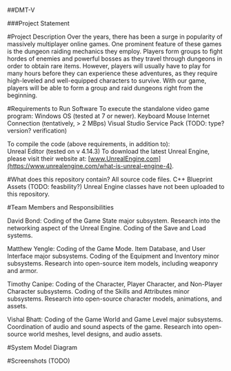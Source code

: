 ##DMT-V

###Project Statement


#Project Description
Over the years, there has been a surge in popularity of massively multiplayer online games. One prominent feature of these games is the dungeon raiding mechanics they employ. Players form groups to fight hordes of enemies and powerful bosses as they travel through dungeons in order to obtain rare items. However, players will usually have to play for many hours before they can experience these adventures, as they require high-leveled and well-equipped characters to survive. With our game, players will be able to form a group and raid dungeons right from the beginning.

#Requirements to Run Software
To execute the standalone video game program:
  Windows OS (tested at 7 or newer).
  Keyboard
  Mouse
  Internet Connection (tentatively, > 2 MBps)
  Visual Studio Service Pack (TODO: type? version? verification)
  
To compile the code (above requirements, in addition to):  
  Unreal Editor (tested on v 4.14.3)
  To download the latest Unreal Engine, please visit their website at: [www.UnrealEngine.com](https://www.unrealengine.com/what-is-unreal-engine-4).

#What does this repository contain?
  All source code files.
    C++
    Blueprint
  Assets (TODO: feasbility?)
  Unreal Engine classes have not been uploaded to this repository. 

#Team Members and Responsibilities

  David Bond: 
  Coding of the Game State major subsystem. 
  Research into the networking aspect of the Unreal Engine. 
  Coding of the Save and Load systems.

  Matthew Yengle: 
  Coding of the Game Mode. Item Database, and User Interface major subsystems. 
  Coding of the Equipment and Inventory minor subsystems.
  Research into open-source item models, including weaponry and armor.

  Timothy Canipe: 
  Coding of the Character, Player Character, and Non-Player Character subsystems.
  Coding of the Skills and Attributes minor subsystems. 
  Research into open-source character models, animations, and assets.

  Vishal Bhatt:
  Coding of the Game World and Game Level major subsystems. 
  Coordination of audio and sound aspects of the game. 
  Research into open-source world meshes, level designs, and audio assets.

#System Model Diagram

#Screenshots (TODO)

